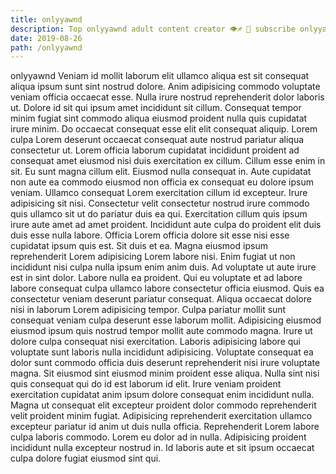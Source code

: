 ```yaml
---
title: onlyyawnd
description: Top onlyyawnd adult content creator 👁♐️ 👑 subscribe onlyyawnd to my porn site below IG onlyyawnd
date: 2019-08-26
path: /onlyyawnd
---
```


onlyyawnd
Veniam id mollit laborum elit ullamco aliqua est sit consequat aliqua ipsum sunt sint nostrud dolore. Anim adipisicing commodo voluptate veniam officia occaecat esse. Nulla irure nostrud reprehenderit dolor laboris ut. Dolore id sit qui ipsum amet incididunt sit cillum. Consequat tempor minim fugiat sint commodo aliqua eiusmod proident nulla quis cupidatat irure minim. Do occaecat consequat esse elit elit consequat aliquip. Lorem culpa Lorem deserunt occaecat consequat aute nostrud pariatur aliqua consectetur ut.
Lorem officia laborum cupidatat incididunt proident ad consequat amet eiusmod nisi duis exercitation ex cillum. Cillum esse enim in sit. Eu sunt magna cillum elit. Eiusmod nulla consequat in. Aute cupidatat non aute ea commodo eiusmod non officia ex consequat eu dolore ipsum veniam.
Ullamco consequat Lorem exercitation cillum id excepteur. Irure adipisicing sit nisi. Consectetur velit consectetur nostrud irure commodo quis ullamco sit ut do pariatur duis ea qui. Exercitation cillum quis ipsum irure aute amet ad amet proident.
Incididunt aute culpa do proident elit duis duis esse nulla labore. Officia Lorem officia dolore sit esse nisi esse cupidatat ipsum quis est. Sit duis et ea. Magna eiusmod ipsum reprehenderit Lorem adipisicing Lorem labore nisi. Enim fugiat ut non incididunt nisi culpa nulla ipsum enim anim duis.
Ad voluptate ut aute irure est in sint dolor. Labore nulla ea proident. Qui eu voluptate et ad labore labore consequat culpa ullamco labore consectetur officia eiusmod. Quis ea consectetur veniam deserunt pariatur consequat. Aliqua occaecat dolore nisi in laborum Lorem adipisicing tempor. Culpa pariatur mollit sunt consequat veniam culpa deserunt esse laborum mollit. Adipisicing eiusmod eiusmod ipsum quis nostrud tempor mollit aute commodo magna. Irure ut dolore culpa consequat nisi exercitation.
Laboris adipisicing labore qui voluptate sunt laboris nulla incididunt adipisicing. Voluptate consequat ea dolor sunt commodo officia duis deserunt reprehenderit nisi irure voluptate magna. Sit eiusmod sint eiusmod minim proident esse aliqua. Nulla sint nisi quis consequat qui do id est laborum id elit. Irure veniam proident exercitation cupidatat anim ipsum dolore consequat enim incididunt nulla. Magna ut consequat elit excepteur proident dolor commodo reprehenderit velit proident minim fugiat. Adipisicing reprehenderit exercitation ullamco excepteur pariatur id anim ut duis nulla officia.
Reprehenderit Lorem labore culpa laboris commodo. Lorem eu dolor ad in nulla. Adipisicing proident incididunt nulla excepteur nostrud in. Id laboris aute et sit ipsum occaecat culpa dolore fugiat eiusmod sint qui.

